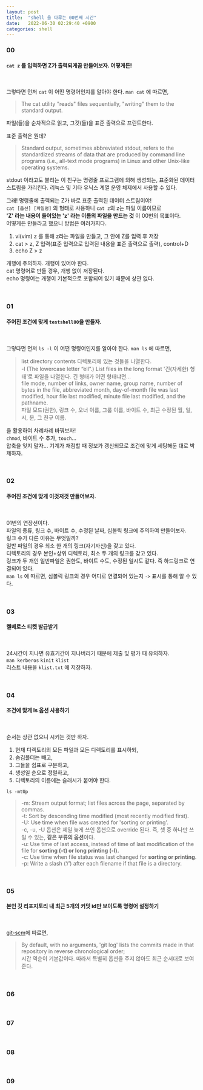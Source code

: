 ```yaml
---
layout: post
title:  "shell 을 다루는 00번째 시간"
date:   2022-06-30 02:29:40 +0900
categories: shell
---
```

### 00
#### `cat z` 를 입력하면 Z가 출력되게끔 만들어보자. 어떻게든!

<br/>

그렇다면 먼저 `cat` 이 어떤 명령어인지를 알아야 한다. `man cat` 에 따르면,


> The cat utility "reads" files sequentially, "writing" them to the standard output.

파일(들)을 순차적으로 읽고, 그것(들)을 표준 출력으로 프린트한다.


표준 출력은 뭔데?

> Standard output, sometimes abbreviated stdout,
refers to the standardized streams of data that are produced by command line programs
(i.e., all-text mode programs) in Linux and other Unix-like operating systems.  
> 
stdout 이라고도 불리는 이 친구는 명령줄 프로그램에 의해 생성되는, 표준화된 데이터 스트림을 가리킨다.
리눅스 및 기타 유닉스 계열 운영 체제에서 사용할 수 있다.


그래! 명령줄에 출력되는 Z가 바로 표준 출력된 데이터 스트림이야!  
`cat [옵션] [파일명]` 의 형태로 사용하니 `cat z`의 z는 파일 이름이므로  
**'Z' 라는 내용이 들어있는 'z' 라는 이름의 파일을 만드는 것** 이 00번의 목표이다.  
어떻게든 만들라고 했으니 방법은 여러가지다.
1. vi(vim) z 를 통해 z라는 파일을 만들고, 그 안에 Z를 입력 후 저장
2. cat > z, Z 입력(표준 입력으로 입력된 내용을 표준 출력으로 출력), control+D
3. echo Z > z

개행에 주의하자. 개행이 있어야 한다.  
cat 명령어로 만들 경우, 개행 없이 저장된다.  
echo 명령어는 개행이 기본적으로 포함되어 있기 때문에 상관 없다.

<br/>

### 01
#### 주어진 조건에 맞게 `testshell00`을 만들자.

<br/>

그렇다면 먼저 `ls -l` 이 어떤 명령어인지를 알아야 한다. `man ls` 에 따르면,


> list directory contents
디렉토리에 있는 것들을 나열한다.  
> -l      (The lowercase letter “ell”.) List files in the long format
'긴(자세한) 형태'로 파일을 나열한다.
긴 형태가 어떤 형태냐면...  
> file mode, number of links, owner name, group name,
number of bytes in the file, abbreviated month, day-of-month file was last modified,
hour file last modified, minute file last modified, and the pathname.  
> 파일 모드(권한), 링크 수, 오너 이름, 그룹 이름, 바이트 수, 최근 수정된 월, 일, 시, 분, 그 친구 이름.

을 활용하여 차례차례 바꿔보자!  
`chmod`, 바이트 수 추가, `touch`...  
압축을 잊지 말자... 기계가 채점할 때 정보가 갱신되므로 조건에 맞게 세팅해둔 대로 박제하자.

<br/>

### 02
#### 주어진 조건에 맞게 이것저것 만들어보자.

<br/>

01번의 연장선이다.  
파일의 종류, 링크 수, 바이트 수, 수정된 날짜, 심볼릭 링크에 주의하여 만들어보자.  
링크 수가 다른 이유는 무엇일까?  
일반 파일의 경우 최소 한 개의 링크(자기자신)을 갖고 있다.  
디렉토리의 경우 본인+상위 디렉토리, 최소 두 개의 링크를 갖고 있다.  
링크가 두 개인 일반파일은 권한도, 바이트 수도, 수정된 일시도 같다. 즉 하드링크로 연결되어 있다.  
`man ls` 에 따르면, 심볼릭 링크의 경우 어디로 연결되어 있는지 `->` 표시를 통해 알 수 있다.

<br/>

### 03
#### 켈베로스 티켓 발급받기

<br/>

24시간이 지나면 유효기간이 지나버리기 때문에 제출 및 평가 때 유의하자.  
`man kerberos` `kinit` `klist`  
리스트 내용을 `klist.txt` 에 저장하자.

<br/>

### 04
#### 조건에 맞게 ls 옵션 사용하기

<br/>

순서는 상관 없으니 시키는 것만 하자.

1. 현재 디렉토리의 모든 파일과 모든 디렉토리를 표시하되,
2. 숨김폴더는 빼고,
3. 그들을 쉼표로 구분하고,
4. 생성일 순으로 정렬하고,
5. 디렉토리의 이름에는 슬래시가 붙어야 한다.

`ls -mtUp`  
>-m: Stream output format; list files across the page, separated by commas.  
> -t: Sort by descending time modified (most recently modified first).   
> -U: Use time when file was created for 'sorting or printing'.  
> -c, -u, -U 옵션은 제일 늦게 쓰인 옵션으로 override 된다. 즉, 셋 중 하나만 쓰일 수 있는, **같은 부류의 옵션**이다.  
> -u: Use time of last access, instead of time of last modification of the file for **sorting (-t) or long printing (-l).**  
> -c: Use time when file status was last changed for **sorting or printing**.  
> -p: Write a slash (‘/’) after each filename if that file is a directory.

<br/>

### 05
#### 본인 깃 리포지토리 내 최근 5개의 커밋 id만 보이도록 명령어 설정하기

<br/>

[git-scm](https://git-scm.com/book/en/v2/Git-Basics-Viewing-the-Commit-History)에 따르면,  
> By default, with no arguments, 'git log' lists the commits made in that repository in reverse chronological order;  
시간 역순이 기본값이다. 따라서 특별히 옵션을 주지 않아도 최근 순서대로 보여준다.

<br/>

### 06

<br/>

### 07

<br/>

### 08

<br/>

### 09
